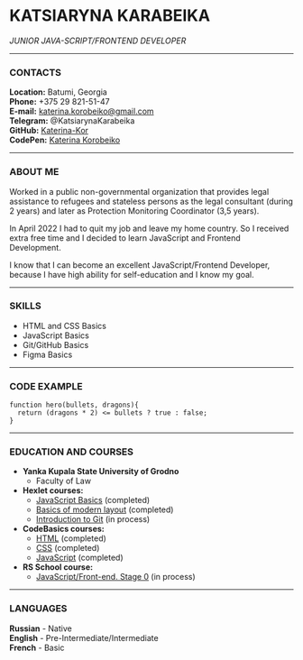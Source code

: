 # KATSIARYNA KARABEIKA
*JUNIOR JAVA-SCRIPT/FRONTEND DEVELOPER*

***
### CONTACTS

**Location:** Batumi, Georgia\
**Phone:** +375 29 821-51-47\
**E-mail:** katerina.korobeiko@gmail.com\
**Telegram:** @KatsiarynaKarabeika\
**GitHub:** [Katerina-Kor](https://github.com/Katerina-Kor)\
**CodePen:** [Katerina Korobeiko](https://codepen.io/KatsiarynaKarab)

***
### ABOUT ME

Worked in a public non-governmental organization that provides legal assistance to refugees and stateless persons as the legal consultant (during 2 years) and later as Protection Monitoring Coordinator (3,5 years).

In April 2022 I had to quit my job and leave my home country. So I received extra free time and I decided to learn JavaScript and Frontend Development.

I know that I can become an excellent JavaScript/Frontend Developer, because I have high ability for self-education and I know my goal.

***
### SKILLS

- HTML and CSS Basics
- JavaScript Basics
- Git/GitHub Basics
- Figma Basics

***
### CODE EXAMPLE
```
function hero(bullets, dragons){
  return (dragons * 2) <= bullets ? true : false;
}
```

***
### EDUCATION AND COURSES

- **Yanka Kupala State University of Grodno**
    - Faculty of Law
- **Hexlet courses:**
    - [JavaScript Basics](https://ru.hexlet.io/courses/js-basics) (completed)    
    - [Basics of modern layout](https://ru.hexlet.io/courses/layout-designer-basics) (completed)
    - [Introduction to Git](https://ru.hexlet.io/courses/intro_to_git) (in process)
- **CodeBasics courses:**
    - [HTML](https://code-basics.com/ru/languages/html) (completed)
    - [CSS](https://code-basics.com/ru/languages/css) (completed)
    - [JavaScript](https://code-basics.com/ru/languages/javascript) (completed)
- **RS School course:**
    - [JavaScript/Front-end. Stage 0](https://wearecommunity.io/events/js-stage0-rs-2022q4) (in process)

***
### LANGUAGES

**Russian** - Native\
**English** - Pre-Intermediate/Intermediate\
**French** - Basic